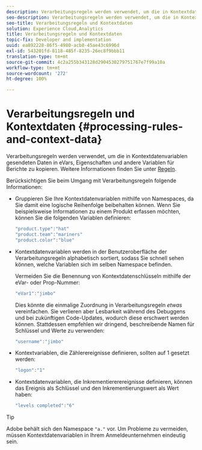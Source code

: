 ```yaml
---
description: Verarbeitungsregeln werden verwendet, um die in Kontextdatenvariablen gesendeten Daten in eVars, Eigenschaften und andere Variablen für Berichte zu kopieren.
seo-description: Verarbeitungsregeln werden verwendet, um die in Kontextdatenvariablen gesendeten Daten in eVars, Eigenschaften und andere Variablen für Berichte zu kopieren.
seo-title: Verarbeitungsregeln und Kontextdaten
solution: Experience Cloud,Analytics
title: Verarbeitungsregeln und Kontextdaten
topic-fix: Developer and implementation
uuid: ea892228-86f5-4980-acb8-45ae43c6996d
exl-id: 543201fd-8118-485f-8235-26ec8f9bbb11
translation-type: tm+mt
source-git-commit: 4c2a255b343128d2904530279751767e7f99a10a
workflow-type: tm+mt
source-wordcount: '272'
ht-degree: 100%

---
```


# Verarbeitungsregeln und Kontextdaten {#processing-rules-and-context-data}

Verarbeitungsregeln werden verwendet, um die in Kontextdatenvariablen gesendeten Daten in eVars, Eigenschaften und andere Variablen für Berichte zu kopieren. Weitere Informationen finden Sie unter [Regeln](https://docs.adobe.com/content/help/de-DE/analytics/admin/admin-tools/processing-rules/processing-rules.html).

Berücksichtigen Sie beim Umgang mit Verarbeitungsregeln folgende Informationen:

* Gruppieren Sie Ihre Kontextdatenvariablen mithilfe von Namespaces, da Sie damit eine logische Reihenfolge beibehalten können. Wenn Sie beispielsweise Informationen zu einem Produkt erfassen möchten, können Sie die folgenden Variablen definieren:

   ```js
   "product.type":"hat" 
   "product.team":"mariners" 
   "product.color":"blue"
   ```

* Kontextdatenvariablen werden in der Benutzeroberfläche der Verarbeitungsregeln alphabetisch sortiert, sodass Sie schnell sehen können, welche Variablen sich im selben Namespace befinden.

   Vermeiden Sie die Benennung von Kontextdatenschlüsseln mithilfe der eVar- oder Prop-Nummer:

   ```js
   "eVar1":"jimbo"
   ```

   Dies könnte die einmalige Zuordnung in Verarbeitungsregeln *etwas* vereinfachen. Sie verlieren aber Lesbarkeit während des Debuggens und bei zukünftigen Code-Updates, wodurch diese erschwert werden können. Stattdessen empfehlen wir dringend, beschreibende Namen für Schlüssel und Werte zu verwenden:

   ```js
   "username":"jimbo"
   ```

* Kontextvariablen, die Zählerereignisse definieren, sollten auf 1 gesetzt werden:

   ```js
   "logon":"1"
   ```

* Kontextdatenvariablen, die Inkrementiererereignisse definieren, können das Ereignis als Schlüssel und den Inkrementierungswert als Wert haben:

   ```js
   "levels completed":"6"
   ```

>[!TIP]
>
>Adobe behält sich den Namespace `"a."` vor. Um Probleme zu vermeiden, müssen Kontextdatenvariablen in Ihrem Anmeldeunternehmen eindeutig sein.

